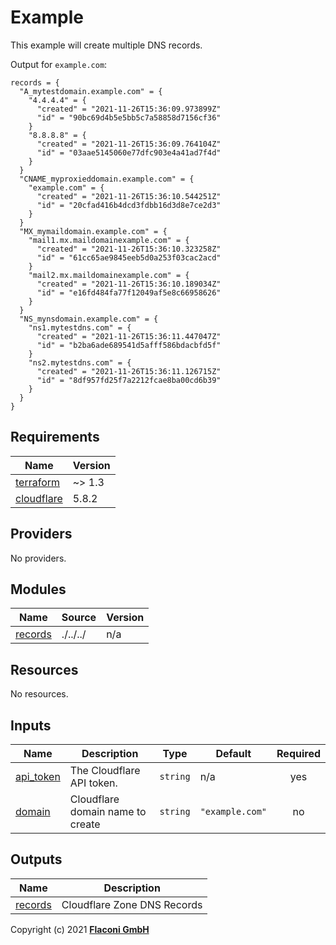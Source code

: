 # Example

This example will create multiple DNS records.

Output for `example.com`:

```hcl
records = {
  "A_mytestdomain.example.com" = {
    "4.4.4.4" = {
      "created" = "2021-11-26T15:36:09.973899Z"
      "id" = "90bc69d4b5e5bb5c7a58858d7156cf36"
    }
    "8.8.8.8" = {
      "created" = "2021-11-26T15:36:09.764104Z"
      "id" = "03aae5145060e77dfc903e4a41ad7f4d"
    }
  }
  "CNAME_myproxieddomain.example.com" = {
    "example.com" = {
      "created" = "2021-11-26T15:36:10.544251Z"
      "id" = "20cfad416b4dcd3fdbb16d3d8e7ce2d3"
    }
  }
  "MX_mymaildomain.example.com" = {
    "mail1.mx.maildomainexample.com" = {
      "created" = "2021-11-26T15:36:10.323258Z"
      "id" = "61cc65ae9845eeb5d0a253f03cac2acd"
    }
    "mail2.mx.maildomainexample.com" = {
      "created" = "2021-11-26T15:36:10.189034Z"
      "id" = "e16fd484fa77f12049af5e8c66958626"
    }
  }
  "NS_mynsdomain.example.com" = {
    "ns1.mytestdns.com" = {
      "created" = "2021-11-26T15:36:11.447047Z"
      "id" = "b2ba6ade689541d5afff586bdacbfd5f"
    }
    "ns2.mytestdns.com" = {
      "created" = "2021-11-26T15:36:11.126715Z"
      "id" = "8df957fd25f7a2212fcae8ba00cd6b39"
    }
  }
}
```

<!-- BEGINNING OF PRE-COMMIT-TERRAFORM DOCS HOOK -->
## Requirements

| Name | Version |
|------|---------|
| <a name="requirement_terraform"></a> [terraform](#requirement\_terraform) | ~> 1.3 |
| <a name="requirement_cloudflare"></a> [cloudflare](#requirement\_cloudflare) | 5.8.2 |

## Providers

No providers.

## Modules

| Name | Source | Version |
|------|--------|---------|
| <a name="module_records"></a> [records](#module\_records) | ./../../ | n/a |

## Resources

No resources.

## Inputs

| Name | Description | Type | Default | Required |
|------|-------------|------|---------|:--------:|
| <a name="input_api_token"></a> [api\_token](#input\_api\_token) | The Cloudflare API token. | `string` | n/a | yes |
| <a name="input_domain"></a> [domain](#input\_domain) | Cloudflare domain name to create | `string` | `"example.com"` | no |

## Outputs

| Name | Description |
|------|-------------|
| <a name="output_records"></a> [records](#output\_records) | Cloudflare Zone DNS Records |

<!-- END OF PRE-COMMIT-TERRAFORM DOCS HOOK -->

Copyright (c) 2021 **[Flaconi GmbH](https://github.com/flaconi)**
